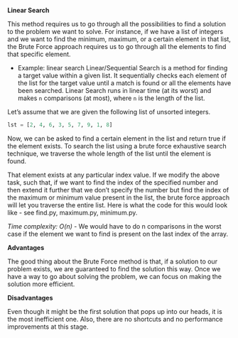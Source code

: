 **Linear Search**

This method requires us to go through all the possibilities to find a solution to the problem we want to solve. For instance, if we have a list of integers and we want to find the minimum, maximum, or a certain element in that list, the Brute Force approach requires us to go through all the elements to find that specific element.


- Example: linear search
Linear/Sequential Search is a method for finding a target value within a given list. It sequentially checks each element of the list for the target value until a match is found or all the elements have been searched. Linear Search runs in linear time (at its worst) and makes `n` comparisons (at most), where `n` is the length of the list.

Let’s assume that we are given the following list of unsorted integers.

```python
lst = [2, 4, 6, 3, 5, 7, 9, 1, 8]
```
Now, we can be asked to find a certain element in the list and return true if the element exists. To search the list using a brute force exhaustive search technique, we traverse the whole length of the list until the element is found.

That element exists at any particular index value. If we modify the above task, such that, if we want to find the index of the specified number and then extend it further that we don’t specify the number but find the index of the maximum or minimum value present in the list, the brute force approach will let you traverse the entire list. Here is what the code for this would look like - see find.py, maximum.py, minimum.py.

*Time complexity: O(n)* - We would have to do n comparisons in the worst case if the element we want to find is present on the last index of the array.

**Advantages**

The good thing about the Brute Force method is that, if a solution to our problem exists, we are guaranteed to find the solution this way. Once we have a way to go about solving the problem, we can focus on making the solution more efficient.

**Disadvantages**

Even though it might be the first solution that pops up into our heads, it is the most inefficient one. Also, there are no shortcuts and no performance improvements at this stage.
